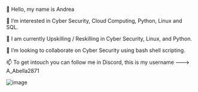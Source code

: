 👋  Hello, my name is Andrea 

👀  I’m interested in Cyber Security, Cloud Computing, Python, Linux and SQL. 

🌱  I am currently Upskilling / Reskilling in Cyber Security, Linux, and Python. 

💞️  I’m looking to collaborate on Cyber Security using bash shell scripting.

📫  To get intouch you can follow me in Discord, this is my username --->   A_Abella2871 

![image](https://github.com/AAbella7529/AAbella7529/assets/158771536/620b0212-dc9e-4261-9da1-aa136a47ceb5)






<!---
AAbella7529/AAbella7529 is a ✨ special ✨ repository because its `README.md` (this file) appears on your GitHub profile.
You can click the Preview link to take a look at your changes.
--->
